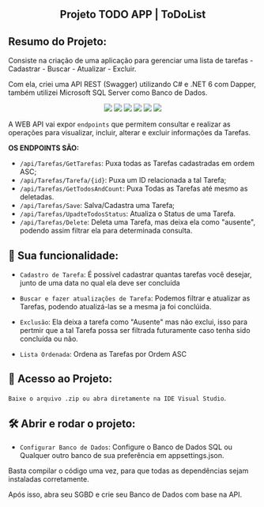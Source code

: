<div align="center">
    <h2><strong>Projeto TODO APP | ToDoList</strong></h2>
</div>

## Resumo do Projeto:

Consiste na criação de uma aplicação para gerenciar uma lista de tarefas - Cadastrar - Buscar - Atualizar - Excluir.

Com ela, criei uma API REST (Swagger) utilizando C# e .NET 6 com Dapper, também utilizei Microsoft SQL Server como Banco de Dados.

<div align="center">
    <img src="https://img.shields.io/badge/Windows-0078D6?style=for-the-badge&logo=windows&logoColor=white">
     <img src="https://img.shields.io/badge/Visual_Studio-5C2D91?style=for-the-badge&logo=visual%20studio&logoColor=white">
    <img src="https://img.shields.io/badge/C%23-239120?style=for-the-badge&logo=c-sharp&logoColor=white">
     <img src="https://img.shields.io/badge/.NET-512BD4?style=for-the-badge&logo=dotnet&logoColor=white">
    <img src="https://img.shields.io/badge/Swagger-85EA2D?style=for-the-badge&logo=Swagger&logoColor=white">
    <img src="https://img.shields.io/badge/Microsoft%20SQL%20Server-CC2927?style=for-the-badge&logo=microsoft%20sql%20server&logoColor=white">
</div>

A WEB API vai expor ```endpoints``` que permitem consultar e realizar as operações para visualizar, incluir, alterar e excluir informações da Tarefas.

<strong>OS ENDPOINTS SÃO:</strong>

- ```/api/Tarefas/GetTarefas```: Puxa todas as Tarefas cadastradas em ordem ASC;
- ```/api/Tarefas/Tarefa/{id}```: Puxa um ID relacionada a tal Tarefa;
- ```/api/Tarefas/GetTodosAndCount```: Puxa Todas as Tarefas até mesmo as deletadas.
- ```/api/Tarefas/Save```: Salva/Cadastra uma Tarefa; 
- ```/api/Tarefas/UpadteTodosStatus```: Atualiza o Status de uma Tarefa.
- ```/api/Tarefas/Delete```: Deleta uma Tarefa, mas deixa ela como "ausente", podendo assim filtrar ela para determinada consulta.

## :hammer: Sua funcionalidade:

- ```Cadastro de Tarefa```: É possível cadastrar quantas tarefas você desejar, junto de uma data no qual ela deve ser concluída

- ```Buscar e fazer atualizações de Tarefa```: Podemos filtrar e atualizar as Tarefas, podendo atualizá-las se a mesma ja foi conclúida.

- ```Exclusão```: Ela deixa a tarefa como "Ausente" mas não exclui, isso para pertmir que a tal Tarefa possa ser filtrada futuramente caso tenha sido concluída ou não.

- ```Lista Ordenada```: Ordena as Tarefas por Ordem ASC
 
## 📁 Acesso ao Projeto:

```Baixe o arquivo .zip ou abra diretamente na IDE Visual Studio```.

## 🛠️ Abrir e rodar o projeto:

- ```Configurar Banco de Dados```: Configure o Banco de Dados SQL ou Qualquer outro banco de sua preferência em appsettings.json.

Basta compilar o código uma vez, para que todas as dependências sejam instaladas corretamente.

Após isso, abra seu SGBD e crie seu Banco de Dados com base na API.
